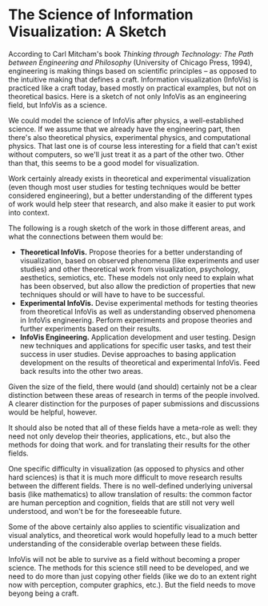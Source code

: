 # The Science of Information Visualization: A Sketch

According to Carl Mitcham's book <em>Thinking through Technology: The Path between Engineering and Philosophy</em> (University of Chicago Press, 1994), engineering is making things based on scientific principles – as opposed to the intuitive making that defines a craft. Information visualization (InfoVis) is practiced like a craft today, based mostly on practical examples, but not on theoretical basics. Here is a sketch of not only InfoVis as an engineering field, but InfoVis as a science.

We could model the science of InfoVis after physics, a well-established science. If we assume that we already have the engineering part, then there's also theoretical physics, experimental physics, and computational physics. That last one is of course less interesting for a field that can't exist without computers, so we'll just treat it as a part of the other two. Other than that, this seems to be a good model for visualization.

Work certainly already exists in theoretical and experimental visualization (even though most user studies for testing techniques would be better considered engineering), but a better understanding of the different types of work would help steer that research, and also make it easier to put work into context.

The following is a rough sketch of the work in those different areas, and what the connections between them would be:

- **Theoretical InfoVis.** Propose theories for a better understanding of visualization, based on observed phenomena (like experiments and user studies) and other theoretical work from visualization, psychology, aesthetics, semiotics, etc. These models not only need to explain what has been observed, but also allow the prediction of properties that new techniques should or will have to have to be successful.
- **Experimental InfoVis.** Devise experimental methods for testing theories from theoretical InfoVis as well as understanding observed phenomena in InfoVis engineering. Perform experiments and propose theories and further experiments based on their results.
- **InfoVis Engineering.** Application development and user testing. Design new techniques and applications for specific user tasks, and test their success in user studies. Devise approaches to basing application development on the results of theoretical and experimental InfoVis. Feed back results into the other two areas.

Given the size of the field, there would (and should) certainly not be a clear distinction between these areas of research in terms of the people involved. A clearer distinction for the purposes of paper submissions and discussions would be helpful, however.

It should also be noted that all of these fields have a meta-role as well: they need not only develop their theories, applications, etc., but also the methods for doing that work. and for translating their results for the other fields.

One specific difficulty in visualization (as opposed to physics and other hard sciences) is that it is much more difficult to move research results between the different fields. There is no well-defined underlying universal basis (like mathematics) to allow translation of results: the common factor are human perception and cognition, fields that are still not very well understood, and won't be for the foreseeable future.

Some of the above certainly also applies to scientific visualization and visual analytics, and theoretical work would hopefully lead to a much better understanding of the considerable overlap between these fields.

InfoVis will not be able to survive as a field without becoming a proper science. The methods for this science still need to be developed, and we need to do more than just copying other fields (like we do to an extent right now with perception, computer graphics, etc.). But the field needs to move beyong being a craft.
